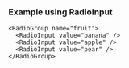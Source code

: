 ### Example using RadioInput


```
<RadioGroup name="fruit">
  <RadioInput value="banana" />
  <RadioInput value="apple" />
  <RadioInput value="pear" />
</RadioGroup>

```